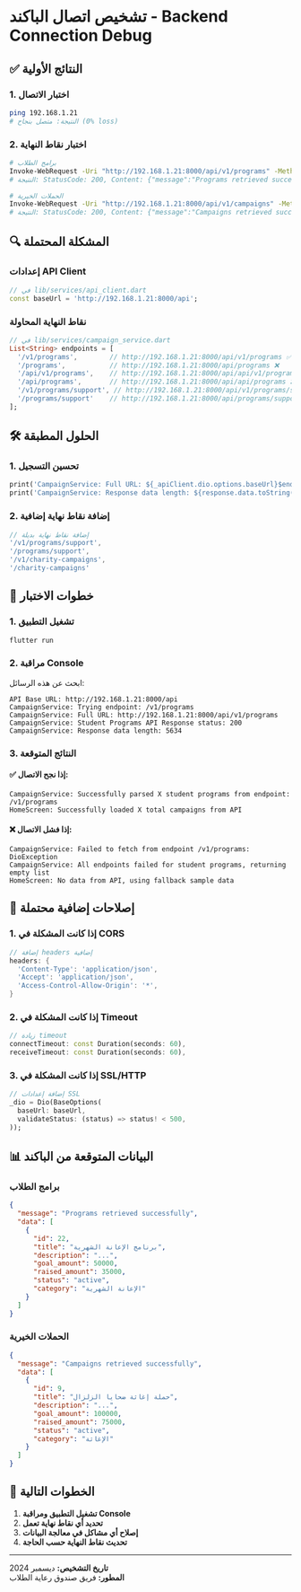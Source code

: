 # تشخيص اتصال الباكند - Backend Connection Debug

## ✅ النتائج الأولية

### 1. اختبار الاتصال
```bash
ping 192.168.1.21
# النتيجة: متصل بنجاح (0% loss)
```

### 2. اختبار نقاط النهاية
```bash
# برامج الطلاب
Invoke-WebRequest -Uri "http://192.168.1.21:8000/api/v1/programs" -Method GET
# النتيجة: StatusCode: 200, Content: {"message":"Programs retrieved successfully","data":[...]}

# الحملات الخيرية  
Invoke-WebRequest -Uri "http://192.168.1.21:8000/api/v1/campaigns" -Method GET
# النتيجة: StatusCode: 200, Content: {"message":"Campaigns retrieved successfully","data":[...]}
```

## 🔍 المشكلة المحتملة

### إعدادات API Client
```dart
// في lib/services/api_client.dart
const baseUrl = 'http://192.168.1.21:8000/api';
```

### نقاط النهاية المحاولة
```dart
// في lib/services/campaign_service.dart
List<String> endpoints = [
  '/v1/programs',        // http://192.168.1.21:8000/api/v1/programs ✅
  '/programs',           // http://192.168.1.21:8000/api/programs ❌
  '/api/v1/programs',    // http://192.168.1.21:8000/api/api/v1/programs ❌
  '/api/programs',       // http://192.168.1.21:8000/api/api/programs ❌
  '/v1/programs/support', // http://192.168.1.21:8000/api/v1/programs/support ❓
  '/programs/support'    // http://192.168.1.21:8000/api/programs/support ❓
];
```

## 🛠️ الحلول المطبقة

### 1. تحسين التسجيل
```dart
print('CampaignService: Full URL: ${_apiClient.dio.options.baseUrl}$endpoint');
print('CampaignService: Response data length: ${response.data.toString().length}');
```

### 2. إضافة نقاط نهاية إضافية
```dart
// إضافة نقاط نهاية بديلة
'/v1/programs/support',
'/programs/support',
'/v1/charity-campaigns',
'/charity-campaigns'
```

## 🧪 خطوات الاختبار

### 1. تشغيل التطبيق
```bash
flutter run
```

### 2. مراقبة Console
ابحث عن هذه الرسائل:
```
API Base URL: http://192.168.1.21:8000/api
CampaignService: Trying endpoint: /v1/programs
CampaignService: Full URL: http://192.168.1.21:8000/api/v1/programs
CampaignService: Student Programs API Response status: 200
CampaignService: Response data length: 5634
```

### 3. النتائج المتوقعة

#### ✅ إذا نجح الاتصال:
```
CampaignService: Successfully parsed X student programs from endpoint: /v1/programs
HomeScreen: Successfully loaded X total campaigns from API
```

#### ❌ إذا فشل الاتصال:
```
CampaignService: Failed to fetch from endpoint /v1/programs: DioException
CampaignService: All endpoints failed for student programs, returning empty list
HomeScreen: No data from API, using fallback sample data
```

## 🔧 إصلاحات إضافية محتملة

### 1. إذا كانت المشكلة في CORS
```dart
// إضافة headers إضافية
headers: {
  'Content-Type': 'application/json',
  'Accept': 'application/json',
  'Access-Control-Allow-Origin': '*',
}
```

### 2. إذا كانت المشكلة في Timeout
```dart
// زيادة timeout
connectTimeout: const Duration(seconds: 60),
receiveTimeout: const Duration(seconds: 60),
```

### 3. إذا كانت المشكلة في SSL/HTTP
```dart
// إضافة إعدادات SSL
_dio = Dio(BaseOptions(
  baseUrl: baseUrl,
  validateStatus: (status) => status! < 500,
));
```

## 📊 البيانات المتوقعة من الباكند

### برامج الطلاب
```json
{
  "message": "Programs retrieved successfully",
  "data": [
    {
      "id": 22,
      "title": "برنامج الإعانة الشهرية",
      "description": "...",
      "goal_amount": 50000,
      "raised_amount": 35000,
      "status": "active",
      "category": "الإعانة الشهرية"
    }
  ]
}
```

### الحملات الخيرية
```json
{
  "message": "Campaigns retrieved successfully", 
  "data": [
    {
      "id": 9,
      "title": "حملة إغاثة ضحايا الزلزال",
      "description": "...",
      "goal_amount": 100000,
      "raised_amount": 75000,
      "status": "active",
      "category": "الإغاثة"
    }
  ]
}
```

## 🎯 الخطوات التالية

1. **تشغيل التطبيق ومراقبة Console**
2. **تحديد أي نقاط نهاية تعمل**
3. **إصلاح أي مشاكل في معالجة البيانات**
4. **تحديث نقاط النهاية حسب الحاجة**

---

**تاريخ التشخيص:** ديسمبر 2024  
**المطور:** فريق صندوق رعاية الطلاب
